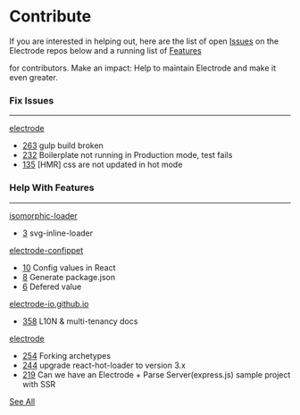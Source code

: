 # Contribute

If you are interested in helping out, here are the list of open [Issues](http://www.electrode.io/docs/contribute.html#issues) on the Electrode repos below and a running list of [Features](http://www.electrode.io/docs/contribute.html#features)

for contributors. Make an impact: Help to maintain Electrode and make it even greater.

### Fix Issues

---

[electrode](https://github.com/electrode-io/electrode)

* [263](https://github.com/electrode-io/electrode/issues/263) gulp build broken
* [232](https://github.com/electrode-io/electrode/issues/232) Boilerplate not running in Production mode, test fails
* [135](https://github.com/electrode-io/electrode/issues/135) \[HMR\] css are not updated in hot mode

### Help With Features

---

[isomorphic-loader](https://github.com/electrode-io/isomorphic-loader)

* [3](https://github.com/electrode-io/isomorphic-loader/issues/3) svg-inline-loader

[electrode-confippet](https://github.com/electrode-io/electrode-confippet)

* [10](https://github.com/electrode-io/electrode-confippet/issues/10) Config values in React
* [8](https://github.com/electrode-io/electrode-confippet/issues/8) Generate package.json
* [6](https://github.com/electrode-io/electrode-confippet/issues/6) Defered value

[electrode-io.github.io](https://github.com/electrode-io/electrode-io.github.io)

* [358](https://github.com/electrode-io/electrode-io.github.io/issues/358) L10N & multi-tenancy docs

[electrode](https://github.com/electrode-io/electrode)

* [254](https://github.com/electrode-io/electrode/issues/254) Forking archetypes
* [244](https://github.com/electrode-io/electrode/issues/244) upgrade react-hot-loader to version 3.x
* [219](https://github.com/electrode-io/electrode/issues/219) Can we have an Electrode + Parse Server\(express.js\) sample project with SSR

[See All](https://github.com/repos/electrode-io/electrode/issues%7B/number%7D)

